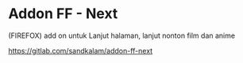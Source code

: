 # Addon FF - Next

(FIREFOX)
add on untuk Lanjut halaman, lanjut nonton film dan anime

https://gitlab.com/sandkalam/addon-ff-next
